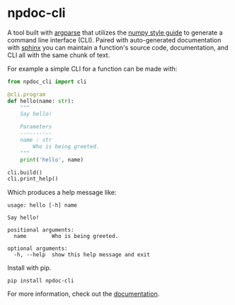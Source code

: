 # npdoc-cli
A tool built with [argparse](https://docs.python.org/3/library/argparse.html)
that utilizes the [numpy style guide](https://numpydoc.readthedocs.io/en/latest/format.html)
to generate a command line interface (CLI). Paired with auto-generated
documentation with [sphinx](https://www.sphinx-doc.org/en/master/) you can
maintain a function's source code, documentation, and CLI all with the same
chunk of text.

For example a simple CLI for a function can be made with:

```python
from npdoc_cli import cli

@cli.program
def hello(name: str):
    """
    Say hello!

    Parameters
    ----------
    name : str
        Who is being greeted.
    """
    print('hello', name)

cli.build()
cli.print_help()
```

Which produces a help message like:

```console
usage: hello [-h] name

Say hello!

positional arguments:
  name        Who is being greeted.

optional arguments:
  -h, --help  show this help message and exit
```

Install with pip.

```console
pip install npdoc-cli
```

For more information, check out the [documentation](https://d-c-gray.github.io/npdoc-cli/).
